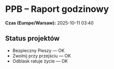 # PPB – Raport godzinowy
**Czas (Europe/Warsaw):** 2025-10-11 03:40

## Status projektów
- Bezpieczny Pieszy — OK
- Zwolnij przy przejściu — OK
- Odblask ratuje życie — OK

